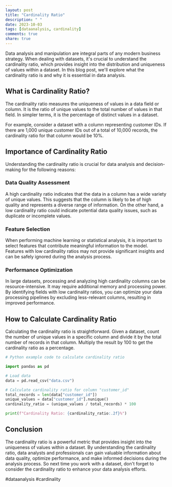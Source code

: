 ```yaml
---
layout: post
title: "Cardinality Ratio"
description: " "
date: 2023-10-03
tags: [dataanalysis, cardinality]
comments: true
share: true
---
```


Data analysis and manipulation are integral parts of any modern business strategy. When dealing with datasets, it's crucial to understand the cardinality ratio, which provides insight into the distribution and uniqueness of values within a dataset. In this blog post, we'll explore what the cardinality ratio is and why it is essential in data analysis.

## What is Cardinality Ratio?

The cardinality ratio measures the uniqueness of values in a data field or column. It is the ratio of unique values to the total number of values in that field. In simpler terms, it is the percentage of distinct values in a dataset.

For example, consider a dataset with a column representing customer IDs. If there are 1,000 unique customer IDs out of a total of 10,000 records, the cardinality ratio for that column would be 10%.

## Importance of Cardinality Ratio

Understanding the cardinality ratio is crucial for data analysis and decision-making for the following reasons:

### Data Quality Assessment

A high cardinality ratio indicates that the data in a column has a wide variety of unique values. This suggests that the column is likely to be of high quality and represents a diverse range of information. On the other hand, a low cardinality ratio could indicate potential data quality issues, such as duplicate or incomplete values.

### Feature Selection

When performing machine learning or statistical analysis, it is important to select features that contribute meaningful information to the model. Features with low cardinality ratios may not provide significant insights and can be safely ignored during the analysis process.

### Performance Optimization

In large datasets, processing and analyzing high cardinality columns can be resource-intensive. It may require additional memory and processing power. By identifying fields with low cardinality ratios, you can optimize your data processing pipelines by excluding less-relevant columns, resulting in improved performance.

## How to Calculate Cardinality Ratio

Calculating the cardinality ratio is straightforward. Given a dataset, count the number of unique values in a specific column and divide it by the total number of records in that column. Multiply the result by 100 to get the cardinality ratio as a percentage.

```python
# Python example code to calculate cardinality ratio

import pandas as pd

# Load data
data = pd.read_csv("data.csv")

# Calculate cardinality ratio for column "customer_id"
total_records = len(data["customer_id"])
unique_values = data["customer_id"].nunique()
cardinality_ratio = (unique_values / total_records) * 100

print(f"Cardinality Ratio: {cardinality_ratio:.2f}%")
```

## Conclusion

The cardinality ratio is a powerful metric that provides insight into the uniqueness of values within a dataset. By understanding the cardinality ratio, data analysts and professionals can gain valuable information about data quality, optimize performance, and make informed decisions during the analysis process. So next time you work with a dataset, don't forget to consider the cardinality ratio to enhance your data analysis efforts.

#dataanalysis #cardinality
